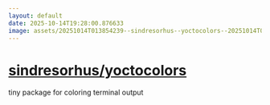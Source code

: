 ```yaml
---
layout: default
date: 2025-10-14T19:28:00.876633
image: assets/20251014T013854239--sindresorhus--yoctocolors--20251014T014732937--cropped.png
---
```


# [sindresorhus/yoctocolors](https://github.com/sindresorhus/yoctocolors)

tiny package for coloring terminal output
